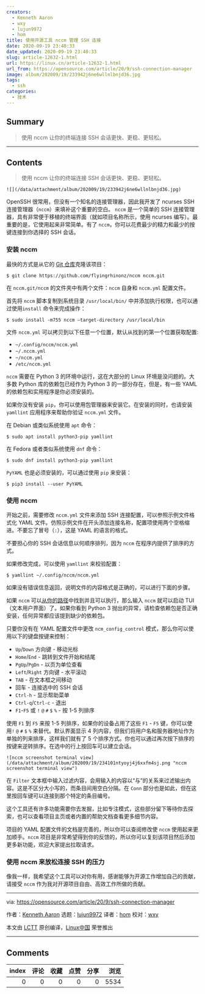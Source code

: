 ```yaml
---
creators:
  - Kenneth Aaron
  - wxy
  - lujun9972
  - hom
title: 使用开源工具 nccm 管理 SSH 连接
date: 2020-09-19 23:40:33
date_updated: 2020-09-19 23:40:33
slug: article-12632-1.html
url: https://linux.cn/article-12632-1.html
url_from: https://opensource.com/article/20/9/ssh-connection-manager
image: album/202009/19/233942j6ne6wllnlbnjd36.jpg
tags:
  - ssh
categories:
  - 技术
---
```


## Summary

> 使用 nccm 让你的终端连接 SSH 会话更快、更稳、更轻松。

***

<!-- more -->

## Contents

> 
> 使用 nccm 让你的终端连接 SSH 会话更快、更稳、更轻松。
> 
> 
> 

`![](/data/attachment/album/202009/19/233942j6ne6wllnlbnjd36.jpg)`

OpenSSH 很常用，但没有一个知名的连接管理器，因此我开发了 ncurses SSH 连接管理器（`nccm`）来填补这个重要的空白。 `nccm` 是一个简单的 SSH 连接管理器，具有非常便于移植的终端界面（就如项目名称所示，使用 ncurses 编写）。最重要的是，它使用起来非常简单。有了 `nccm`，你可以花费最少的精力和最少的按键连接到你选择的 SSH 会话。

### 安装 nccm

最快的方式是从它的 [Git 仓库](https://github.com/flyingrhinonz/nccm)克隆该项目：

```shell
$ git clone https://github.com/flyingrhinonz/nccm nccm.git
```

在 `nccm.git/nccm` 的文件夹中有两个文件：`nccm` 自身和 `nccm.yml` 配置文件。

首先将 `nccm` 脚本复制到系统目录 `/usr/local/bin/` 中并添加执行权限，也可以通过使用`install` 命令来完成操作：

```shell
$ sudo install -m755 nccm –target-directory /usr/local/bin
```

文件 `nccm.yml` 可以拷贝到以下任意一个位置，默认从找到的第一个位置获取配置:

* `~/.config/nccm/nccm.yml`
* `~/.nccm.yml`
* `~/nccm.yml`
* `/etc/nccm.yml`

`nccm` 需要在 Python 3 的环境中运行，这在大部分的 Linux 环境是没问题的。大多数 Python 库的依赖包已经作为 Python 3 的一部分存在，但是，有一些 YAML 的依赖包和实用程序是你必须安装的。

如果你没有安装 `pip`，你可以使用包管理器来安装它。在安装的同时，也请安装 `yamllint` 应用程序来帮助你验证 `nccm.yml` 文件。

在 Debian 或类似系统使用 `apt` 命令：

```shell
$ sudo apt install python3-pip yamllint
```

在 Fedora 或者类似系统使用 `dnf` 命令：

```shell
$ sudo dnf install python3-pip yamllint
```

`PyYAML` 也是必须安装的，可以通过使用 `pip` 来安装：

```shell
$ pip3 install --user PyYAML
```

### 使用 nccm

开始之前，需要修改 `nccm.yml` 文件来添加 SSH 连接配置，可以参照示例文件格式化 YAML 文件。仿照示例文件在开头添加连接名称，配置项使用两个空格缩进。不要忘了冒号（`:`），这是 YAML 的语言的格式。

不要担心你的 SSH 会话信息以何顺序排列，因为 `nccm` 在程序内提供了排序的方式。

如果修改完成，可以使用 `yamllint` 来校验配置：

```shell
$ yamllint ~/.config/nccm/nccm.yml
```

如果没有错误信息返回，说明文件的内容格式是正确的，可以进行下面的步骤。

如果 `nccm` 可以[从你的路径](https://opensource.com/article/17/6/set-path-linux)中找到并且可以执行，那么输入 `nccm` 就可以启动 TUI（文本用户界面）了。如果你看到 Python 3 抛出的异常，请检查依赖包是否正确安装，任何异常都应该提到缺少的依赖包。

只要你没有在 YAML 配置文件中更改 `ncm_config_control` 模式，那么你可以使用以下的键盘按键来控制：

* `Up`/`Down` 方向键 - 移动光标
* `Home`/`End` - 跳转到文件开始和结尾
* `PgUp`/`PgDn` - 以页为单位查看
* `Left`/`Right` 方向键 - 水平滚动
* `TAB` - 在文本框之间移动
* 回车 - 连接选中的 SSH 会话
* `Ctrl-h` - 显示帮助菜单
* `Ctrl-q`/`Ctrl-c` - 退出
* `F1`-`F5` 或 `!` `@` `#` `$` `%` - 按 1-5 列排序

使用 `F1` 到 `F5` 来按 1-5 列排序，如果你的设备占用了这些 `F1` - `F5` 键，你可以使用`!` `@` `#` `$` `%` 来替代。默认界面显示 4 列内容，但我们将用户名和服务器地址作为单独的列来排序，这样我们就有了 5 个排序方式。你也可以通过再次按下排序的按键来逆转排序。在选中的行上按回车可以建立会话。

`![nccm screenshot terminal view](/data/attachment/album/202009/19/234101ntyoyj4j6xxfm4sj.png "nccm screenshot terminal view")`

在 `Filter` 文本框中输入过滤内容，会用输入的内容以“与”的关系来过滤输出内容。这是不区分大小写的，而条目间用空白分隔。在 `Conn` 部分也是如此，但在这里按回车键可以连接到那个特定的条目编号。

这个工具还有许多功能需要你去发掘，比如专注模式，这些部分留下等待你去探索，也可以查看项目主页或者内置的帮助文档查看更多细节内容。

项目的 YAML 配置文件的文档是完善的，所以你可以查阅修改使 `nccm` 使用起来更加顺手。`nccm` 项目是非常希望得到你的反馈的，所以你可以复刻该项目然后添加更多新功能，欢迎大家提出拉取请求。

### 使用 nccm 来放松连接 SSH 的压力

像我一样，我希望这个工具可以对你有用，感谢能够为开源工作增加自己的贡献，请接受 `nccm` 作为我对开源项目自由、高效工作所做的贡献。

---

via: <https://opensource.com/article/20/9/ssh-connection-manager>

作者：[Kenneth Aaron](https://opensource.com/users/flyingrhino) 选题：[lujun9972](https://github.com/lujun9972) 译者：[hom](https://github.com/hom) 校对：[wxy](https://github.com/wxy)

本文由 [LCTT](https://github.com/LCTT/TranslateProject) 原创编译，[Linux中国](https://linux.cn/) 荣誉推出

***

## Comments


|   index |   评论 |   收藏 |   点赞 |   分享 |   浏览 |
|--------:|-------:|-------:|-------:|-------:|-------:|
|       0 |      0 |      0 |      0 |      0 |   5534 |
